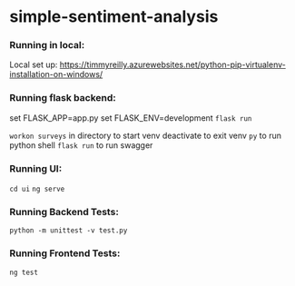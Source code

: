 # simple-sentiment-analysis

### Running in local:
Local set up: https://timmyreilly.azurewebsites.net/python-pip-virtualenv-installation-on-windows/

### Running flask backend:
set FLASK_APP=app.py
set FLASK_ENV=development
`flask run`

`workon surveys` in directory to start venv
deactivate to exit venv
`py` to run python shell
`flask run` to run swagger

### Running UI:
`cd ui`
`ng serve`

### Running Backend Tests:
`python -m unittest -v test.py`

### Running Frontend Tests:
`ng test`
